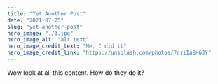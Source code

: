 ```yaml
---
title: "Yet Another Post"
date: "2021-07-25"
slug: "yet-another-post"
hero_image: "./3.jpg"
hero_image_alt: "alt text"
hero_image_credit_text: "Me, I did it"
hero_image_credit_link: "https://unsplash.com/photos/7rriIaBH6JY"
---
```


Wow look at all this content. How do they do it?
